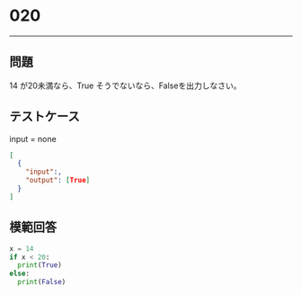 
# 020

---

## 問題

14
が20未満なら、True
そうでないなら、Falseを出力しなさい。

## テストケース

input = none

```json
[
  {
    "input":,
    "output": [True]
  }
]
```

## 模範回答

```python
x = 14
if x < 20:
  print(True)
else:
  print(False)
```
